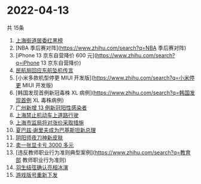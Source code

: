 # 2022-04-13
  共 15条

  <!-- BEGIN -->
  <!-- 最后更新时间:Wed Apr 13 2022 03:38:35 GMT+0000 (Coordinated Universal Time) -->
  1. [上海街道居委红黑榜](https://www.zhihu.com/search?q=上海防疫)
1. [NBA 季后赛对阵](https://www.zhihu.com/search?q=NBA 季后赛对阵)
1. [iPhone 13 京东自营降价 600 元](https://www.zhihu.com/search?q=iPhone 13 京东自营降价)
1. [民航局回应东航坠机传言](https://www.zhihu.com/search?q=民航局回应传言)
1. [小米多款机型停更 MIUI 开发版](https://www.zhihu.com/search?q=小米停更 MIUI 开发版)
1. [韩国发现首例新冠毒株 XL 病例](https://www.zhihu.com/search?q=韩国发现首例 XL 毒株病例)
1. [广州新增 13 例新冠阳性感染者](https://www.zhihu.com/search?q=广州疫情)
1. [上海禁止机动车上道路行驶](https://www.zhihu.com/search?q=上海疫情防控)
1. [上海市监局将对涨价采取措施](https://www.zhihu.com/search?q=上海市监管局)
1. [夏巴兹·谢里夫成为巴基斯坦新总理](https://www.zhihu.com/search?q=巴基斯坦总理选举)
1. [阴阳师夜刀神新皮肤](https://www.zhihu.com/search?q=夜刀神新皮肤残幕戏尽)
1. [卖一张显卡亏 3000 多元](https://www.zhihu.com/search?q=卖一张显卡亏3000 )
1. [违反教师职业行为准则典型案例](https://www.zhihu.com/search?q=教育部 教师职业行为准则)
1. [羽生结弦确认亮相冰演](https://www.zhihu.com/search?q=羽生结弦确认亮相冰演)
1. [游戏版号重新下发](https://www.zhihu.com/search?q=游戏版号重新下发 )
  <!-- END -->
  